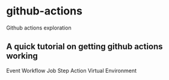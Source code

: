 # github-actions
Github actions exploration


## A quick tutorial on getting github actions working 


Event
Workflow
Job
Step 
Action
Virtual Environment